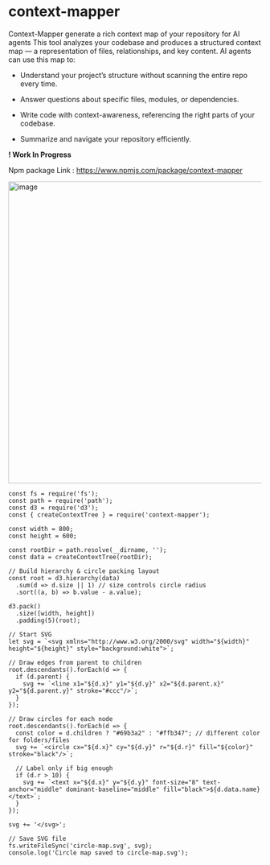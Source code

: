 # context-mapper

Context-Mapper generate a rich context map of your repository for AI agents
This tool analyzes your codebase and produces a structured context map — a representation of files, relationships, and key content. AI agents can use this map to:

- Understand your project’s structure without scanning the entire repo every time.

- Answer questions about specific files, modules, or dependencies.

- Write code with context-awareness, referencing the right parts of your codebase.

- Summarize and navigate your repository efficiently.

**! Work In Progress**

Npm package Link : https://www.npmjs.com/package/context-mapper

<img width="800" height="600" alt="image" src="https://github.com/user-attachments/assets/82fbddd1-720e-404d-bdc5-b75430568759" />


```
const fs = require('fs');
const path = require('path');
const d3 = require('d3');
const { createContextTree } = require('context-mapper');

const width = 800;
const height = 600;

const rootDir = path.resolve(__dirname, '');
const data = createContextTree(rootDir);

// Build hierarchy & circle packing layout
const root = d3.hierarchy(data)
  .sum(d => d.size || 1) // size controls circle radius
  .sort((a, b) => b.value - a.value);

d3.pack()
  .size([width, height])
  .padding(5)(root);

// Start SVG
let svg = `<svg xmlns="http://www.w3.org/2000/svg" width="${width}" height="${height}" style="background:white">`;

// Draw edges from parent to children
root.descendants().forEach(d => {
  if (d.parent) {
    svg += `<line x1="${d.x}" y1="${d.y}" x2="${d.parent.x}" y2="${d.parent.y}" stroke="#ccc"/>`;
  }
});

// Draw circles for each node
root.descendants().forEach(d => {
  const color = d.children ? "#69b3a2" : "#ffb347"; // different color for folders/files
  svg += `<circle cx="${d.x}" cy="${d.y}" r="${d.r}" fill="${color}" stroke="black"/>`;

  // Label only if big enough
  if (d.r > 10) {
    svg += `<text x="${d.x}" y="${d.y}" font-size="8" text-anchor="middle" dominant-baseline="middle" fill="black">${d.data.name}</text>`;
  }
});

svg += '</svg>';

// Save SVG file
fs.writeFileSync('circle-map.svg', svg);
console.log('Circle map saved to circle-map.svg');

```



